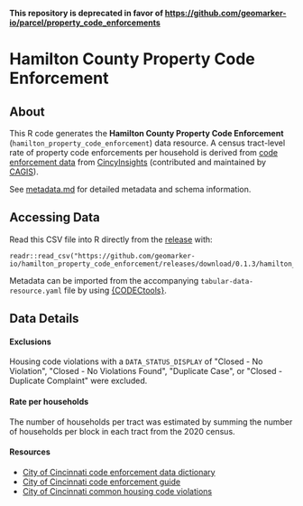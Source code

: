 **This repository is deprecated in favor of https://github.com/geomarker-io/parcel/property_code_enforcements**

# Hamilton County Property Code Enforcement

## About

This R code generates the **Hamilton County Property Code Enforcement** (`hamilton_property_code_enforcement`) data resource. A census tract-level rate of property code enforcements per household is derived from [code enforcement data](https://data.cincinnati-oh.gov/api/views/cncm-znd6/rows.csv?accessType=DOWNLOAD) from [CincyInsights](https://data.cincinnati-oh.gov/thriving-neighborhoods/Code-Enforcement/cncm-znd6) (contributed and maintained by [CAGIS](https://cagismaps.hamilton-co.org/cagisportal)).

See [metadata.md](./metadata.md) for detailed metadata and schema information.

## Accessing Data

Read this CSV file into R directly from the [release](https://github.com/geomarker-io/hamilton_property_code_enforcement/releases) with:

```
readr::read_csv("https://github.com/geomarker-io/hamilton_property_code_enforcement/releases/download/0.1.3/hamilton_property_code_enforcement.csv")
```

Metadata can be imported from the accompanying `tabular-data-resource.yaml` file by using [{CODECtools}](https://geomarker.io/CODECtools/).

## Data Details

#### Exclusions

Housing code violations with a `DATA_STATUS_DISPLAY` of "Closed - No Violation", "Closed - No Violations Found", "Duplicate Case", or "Closed - Duplicate Complaint" were excluded.

#### Rate per households

The number of households per tract was estimated by summing the number of households per block in each tract from the 2020 census.

#### Resources

- [City of Cincinnati code enforcement data dictionary](https://data.cincinnati-oh.gov/api/views/cncm-znd6/files/35440eee-1428-4bd9-9d98-a5935951dddf?download=true&filename=Code%20Enforcement%20-%203b.Data%20Dictionary.pdf) 
- [City of Cincinnati code enforcement guide](https://www.cincinnati-oh.gov/buildings/building-permit-forms-applications/application-forms/all-forms-handouts-checklists-alphabetical-list/code-enforcement-guide/) 
- [City of Cincinnati common housing code violations](https://www.cincinnati-oh.gov/buildings/building-permit-forms-applications/application-forms/all-forms-handouts-checklists-alphabetical-list/common-housing-code-violations/) 
